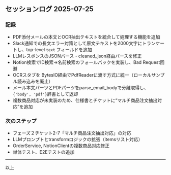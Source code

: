 ## セッションログ 2025-07-25

### 記録
 - PDF添付メールの本文とOCR抽出テキストを統合して処理する機能を追加
 - Slack通知での長文エラー対策として原文テキストを2000文字にトランケートし、top-level `text` フィールドを追加
 - LLMレスポンスのJSONパース・cleaned_json経由パースを修正
 - Notion検索でID検索→名前検索のフォールバックを実装し、Bad Request回避
 - OCRスタブを BytesIO経由でPdfReaderに渡す方式に統一（ローカルサンプル読み込みを廃止）
 - メール本文パーツとPDFパーツをparse_email_bodyで分離取得し、`{'body', 'pdf'}`辞書として返却
 - 複数商品対応が未実装のため、仕様書とチケットに“マルチ商品注文抽出対応”を追加

### 次のステップ
 - フェーズ２チケット2-7「マルチ商品注文抽出対応」の対応
 - LLMプロンプトとtransformロジックの拡張（itemsリスト対応）
 - OrderService, NotionClientの複数商品対応修正
 - 単体テスト、E2Eテストの追加

---
以上
